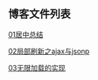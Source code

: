 <h2>博客文件列表</h2>

[01居中总结](https://posuihushui.github.io/blog/%E5%B1%85%E4%B8%AD%E6%80%BB%E7%BB%93.html)

[02局部刷新之ajax与jsonp](https://posuihushui.github.io/blog/%E5%B1%80%E9%83%A8%E5%88%B7%E6%96%B0%E4%B9%8Bajax%E4%B8%8Ejsonp.html)

[03无限加载的实现](https://posuihushui.github.io/blog/%E6%97%A0%E9%99%90%E5%8A%A0%E8%BD%BD%E7%9A%84%E5%AE%9E%E7%8E%B0.html)
